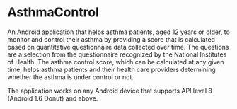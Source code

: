 # AsthmaControl
An Android application that helps asthma patients, aged 12 years or older, to monitor and control their asthma by providing a score that is calculated based on quantitative questionnaire data collected over time. The questions are a selection from the questionnaire recognized by the National Institutes of Health. The asthma control score,  which can be calculated at any given time, helps asthma patients and their health care providers determining whether the asthma is under control or not.

The application works on any Android device that supports API level 8 (Android 1.6 Donut) and above.
